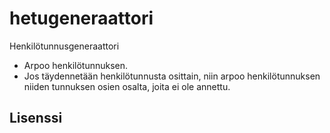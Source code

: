 # hetugeneraattori
Henkilötunnusgeneraattori

* Arpoo henkilötunnuksen.
* Jos täydennetään henkilötunnusta osittain, niin arpoo henkilötunnuksen niiden tunnuksen osien osalta, joita ei ole annettu.

## Lisenssi


